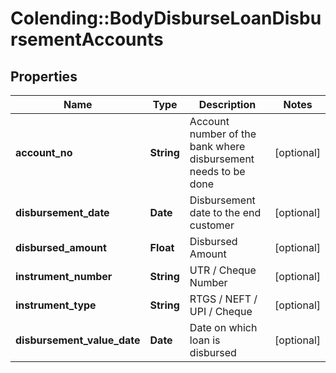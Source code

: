 # Colending::BodyDisburseLoanDisbursementAccounts

## Properties
Name | Type | Description | Notes
------------ | ------------- | ------------- | -------------
**account_no** | **String** | Account number of the bank where disbursement needs to be done | [optional] 
**disbursement_date** | **Date** | Disbursement date to the end customer | [optional] 
**disbursed_amount** | **Float** | Disbursed Amount | [optional] 
**instrument_number** | **String** | UTR / Cheque Number | [optional] 
**instrument_type** | **String** | RTGS / NEFT / UPI / Cheque | [optional]
**disbursement_value_date** | **Date** | Date on which loan is disbursed | [optional]

